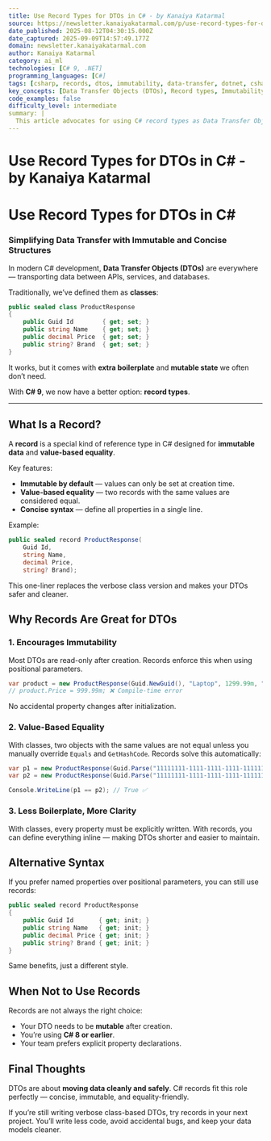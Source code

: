 ```yaml
---
title: Use Record Types for DTOs in C# - by Kanaiya Katarmal
source: https://newsletter.kanaiyakatarmal.com/p/use-record-types-for-dtos-in-c
date_published: 2025-08-12T04:30:15.000Z
date_captured: 2025-09-09T14:57:49.177Z
domain: newsletter.kanaiyakatarmal.com
author: Kanaiya Katarmal
category: ai_ml
technologies: [C# 9, .NET]
programming_languages: [C#]
tags: [csharp, records, dtos, immutability, data-transfer, dotnet, csharp-9, value-equality, code-quality, best-practices]
key_concepts: [Data Transfer Objects (DTOs), Record types, Immutability, Value-based equality, Boilerplate reduction, Positional parameters, Reference types, init-only setters]
code_examples: false
difficulty_level: intermediate
summary: |
  This article advocates for using C# record types as Data Transfer Objects (DTOs) to simplify data transfer in modern C# development. It explains how records offer significant advantages over traditional classes by providing immutability by default and automatic value-based equality, thereby reducing boilerplate code. The post illustrates both positional and named property syntax for records and discusses scenarios where they are most beneficial. It also outlines situations where records might not be the ideal choice, such as when mutability is required or when working with older C# versions. Ultimately, records are presented as a cleaner, safer, and more concise solution for defining DTOs, especially from C# 9 onwards.
---
```

# Use Record Types for DTOs in C# - by Kanaiya Katarmal

# Use Record Types for DTOs in C#

### Simplifying Data Transfer with Immutable and Concise Structures

In modern C# development, **Data Transfer Objects (DTOs)** are everywhere — transporting data between APIs, services, and databases.

Traditionally, we’ve defined them as **classes**:

```csharp
public sealed class ProductResponse
{
    public Guid Id        { get; set; }
    public string Name    { get; set; }
    public decimal Price  { get; set; }
    public string? Brand  { get; set; }
}
```

It works, but it comes with **extra boilerplate** and **mutable state** we often don’t need.

With **C# 9**, we now have a better option: **record types**.

---

## What Is a Record?

A **record** is a special kind of reference type in C# designed for **immutable data** and **value-based equality**.

Key features:

*   **Immutable by default** — values can only be set at creation time.
*   **Value-based equality** — two records with the same values are considered equal.
*   **Concise syntax** — define all properties in a single line.

Example:

```csharp
public sealed record ProductResponse(
    Guid Id,
    string Name,
    decimal Price,
    string? Brand);
```

This one-liner replaces the verbose class version and makes your DTOs safer and cleaner.

## Why Records Are Great for DTOs

### 1. Encourages Immutability

Most DTOs are read-only after creation. Records enforce this when using positional parameters.

```csharp
var product = new ProductResponse(Guid.NewGuid(), "Laptop", 1299.99m, "Contoso");
// product.Price = 999.99m; ❌ Compile-time error
```

No accidental property changes after initialization.

### 2. Value-Based Equality

With classes, two objects with the same values are not equal unless you manually override `Equals` and `GetHashCode`.
Records solve this automatically:

```csharp
var p1 = new ProductResponse(Guid.Parse("11111111-1111-1111-1111-111111111111"), "Laptop", 1299.99m, "Contoso");
var p2 = new ProductResponse(Guid.Parse("11111111-1111-1111-1111-111111111111"), "Laptop", 1299.99m, "Contoso");

Console.WriteLine(p1 == p2); // True ✅
```

### 3. Less Boilerplate, More Clarity

With classes, every property must be explicitly written.
With records, you can define everything inline — making DTOs shorter and easier to maintain.

## Alternative Syntax

If you prefer named properties over positional parameters, you can still use records:

```csharp
public sealed record ProductResponse
{
    public Guid Id       { get; init; }
    public string Name   { get; init; }
    public decimal Price { get; init; }
    public string? Brand { get; init; }
}
```

Same benefits, just a different style.

## When Not to Use Records

Records are not always the right choice:

*   Your DTO needs to be **mutable** after creation.
*   You’re using **C# 8 or earlier**.
*   Your team prefers explicit property declarations.

## Final Thoughts

DTOs are about **moving data cleanly and safely**.
C# records fit this role perfectly — concise, immutable, and equality-friendly.

If you’re still writing verbose class-based DTOs, try records in your next project.
You’ll write less code, avoid accidental bugs, and keep your data models cleaner.